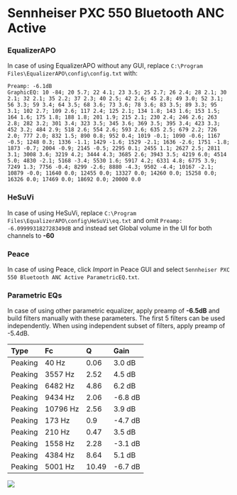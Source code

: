 # Sennheiser PXC 550 Bluetooth ANC Active

### EqualizerAPO
In case of using EqualizerAPO without any GUI, replace `C:\Program Files\EqualizerAPO\config\config.txt`
with:
```
Preamp: -6.1dB
GraphicEQ: 10 -84; 20 5.7; 22 4.1; 23 3.5; 25 2.7; 26 2.4; 28 2.1; 30 2.1; 32 2.1; 35 2.2; 37 2.3; 40 2.5; 42 2.6; 45 2.8; 49 3.0; 52 3.1; 56 3.3; 59 3.4; 64 3.5; 68 3.6; 73 3.6; 78 3.6; 83 3.5; 89 3.3; 95 3.1; 102 2.7; 109 2.6; 117 2.4; 125 2.1; 134 1.8; 143 1.6; 153 1.5; 164 1.6; 175 1.8; 188 1.8; 201 1.9; 215 2.1; 230 2.4; 246 2.6; 263 2.8; 282 3.2; 301 3.4; 323 3.5; 345 3.6; 369 3.5; 395 3.4; 423 3.3; 452 3.2; 484 2.9; 518 2.6; 554 2.6; 593 2.6; 635 2.5; 679 2.2; 726 2.0; 777 2.0; 832 1.5; 890 0.8; 952 0.4; 1019 -0.1; 1090 -0.6; 1167 -0.5; 1248 0.3; 1336 -1.1; 1429 -1.6; 1529 -2.1; 1636 -2.6; 1751 -1.8; 1873 -0.7; 2004 -0.9; 2145 -0.5; 2295 0.1; 2455 1.1; 2627 2.5; 2811 3.1; 3008 3.6; 3219 4.2; 3444 4.3; 3685 2.6; 3943 3.5; 4219 6.0; 4514 5.0; 4830 -2.1; 5168 -3.4; 5530 1.6; 5917 4.2; 6331 4.8; 6775 3.9; 7249 1.3; 7756 -0.4; 8299 -2.6; 8880 -4.3; 9502 -4.4; 10167 -2.1; 10879 -0.0; 11640 0.0; 12455 0.0; 13327 0.0; 14260 0.0; 15258 0.0; 16326 0.0; 17469 0.0; 18692 0.0; 20000 0.0
```

### HeSuVi
In case of using HeSuVi, replace `C:\Program Files\EqualizerAPO\config\HeSuVi\eq.txt` and omit `Preamp:
-6.099993182728349dB` and instead set Global volume in the UI for both channels to **-60**

### Peace
In case of using Peace, click *Import* in Peace GUI and select `Sennheiser PXC 550 Bluetooth ANC Active ParametricEQ.txt`.

### Parametric EQs
In case of using other parametric equalizer, apply preamp of **-6.5dB** and build filters manually
with these parameters. The first 5 filters can be used independently.
When using independent subset of filters, apply preamp of -5.4dB.

| Type    | Fc       |     Q | Gain    |
|:--------|:---------|:------|:--------|
| Peaking | 40 Hz    |  0.06 | 3.0 dB  |
| Peaking | 3557 Hz  |  2.52 | 4.5 dB  |
| Peaking | 6482 Hz  |  4.86 | 6.2 dB  |
| Peaking | 9434 Hz  |  2.06 | -6.8 dB |
| Peaking | 10796 Hz |  2.56 | 3.9 dB  |
| Peaking | 173 Hz   |  0.9  | -4.7 dB |
| Peaking | 210 Hz   |  0.47 | 3.5 dB  |
| Peaking | 1558 Hz  |  2.28 | -3.1 dB |
| Peaking | 4384 Hz  |  8.64 | 5.1 dB  |
| Peaking | 5001 Hz  | 10.49 | -6.7 dB |

![](https://raw.githubusercontent.com/jaakkopasanen/AutoEq/master/results/innerfidelity/sbaf-serious/Sennheiser%20PXC%20550%20Bluetooth%20ANC%20Active/Sennheiser%20PXC%20550%20Bluetooth%20ANC%20Active.png)